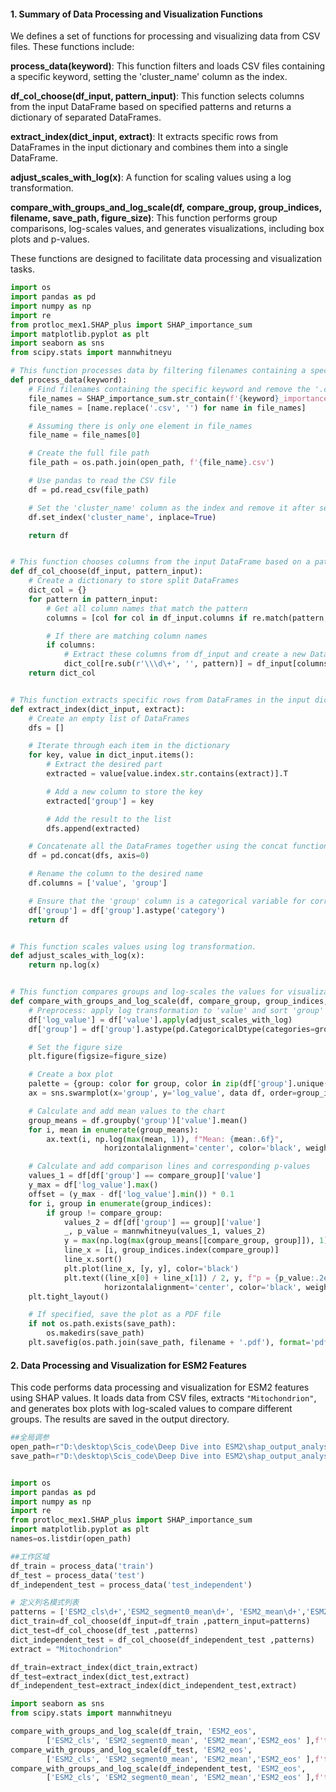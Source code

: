 #### 1. Summary of Data Processing and Visualization Functions

We defines a set of functions for processing and visualizing data from CSV files. These functions include:

**process_data(keyword)**: This function filters and loads CSV files containing a specific keyword, setting the 'cluster_name' column as the index.

**df_col_choose(df_input, pattern_input)**: This function selects columns from the input DataFrame based on specified patterns and returns a dictionary of separated DataFrames.

**extract_index(dict_input, extract)**: It extracts specific rows from DataFrames in the input dictionary and combines them into a single DataFrame.

**adjust_scales_with_log(x)**: A function for scaling values using a log transformation.

**compare_with_groups_and_log_scale(df, compare_group, group_indices, filename, save_path, figure_size)**: This function performs group comparisons, log-scales values, and generates visualizations, including box plots and p-values.

These functions are designed to facilitate data processing and visualization tasks.

```python
import os
import pandas as pd
import numpy as np
import re
from protloc_mex1.SHAP_plus import SHAP_importance_sum
import matplotlib.pyplot as plt
import seaborn as sns
from scipy.stats import mannwhitneyu

# This function processes data by filtering filenames containing a specific keyword and loading CSV files.
def process_data(keyword):
    # Find filenames containing the specific keyword and remove the '.csv' suffix
    file_names = SHAP_importance_sum.str_contain(f'{keyword}_importance', names)
    file_names = [name.replace('.csv', '') for name in file_names]

    # Assuming there is only one element in file_names
    file_name = file_names[0]

    # Create the full file path
    file_path = os.path.join(open_path, f'{file_name}.csv')

    # Use pandas to read the CSV file
    df = pd.read_csv(file_path)

    # Set the 'cluster_name' column as the index and remove it after setting the index
    df.set_index('cluster_name', inplace=True)

    return df


# This function chooses columns from the input DataFrame based on a pattern and returns a dictionary of separated DataFrames.
def df_col_choose(df_input, pattern_input):
    # Create a dictionary to store split DataFrames
    dict_col = {}
    for pattern in pattern_input:
        # Get all column names that match the pattern
        columns = [col for col in df_input.columns if re.match(pattern, col)]

        # If there are matching column names
        if columns:
            # Extract these columns from df_input and create a new DataFrame
            dict_col[re.sub(r'\\\d\+', '', pattern)] = df_input[columns]
    return dict_col


# This function extracts specific rows from DataFrames in the input dictionary and combines them into a single DataFrame.
def extract_index(dict_input, extract):
    # Create an empty list of DataFrames
    dfs = []

    # Iterate through each item in the dictionary
    for key, value in dict_input.items():
        # Extract the desired part
        extracted = value[value.index.str.contains(extract)].T

        # Add a new column to store the key
        extracted['group'] = key

        # Add the result to the list
        dfs.append(extracted)

    # Concatenate all the DataFrames together using the concat function
    df = pd.concat(dfs, axis=0)

    # Rename the column to the desired name
    df.columns = ['value', 'group']

    # Ensure that the 'group' column is a categorical variable for correct identification during plotting
    df['group'] = df['group'].astype('category')
    return df


# This function scales values using log transformation.
def adjust_scales_with_log(x):
    return np.log(x)


# This function compares groups and log-scales the values for visualization.
def compare_with_groups_and_log_scale(df, compare_group, group_indices, filename, save_path, figure_size):
    # Preprocess: apply log transformation to 'value' and sort 'group'
    df['log_value'] = df['value'].apply(adjust_scales_with_log)
    df['group'] = df['group'].astype(pd.CategoricalDtype(categories=group_indices, ordered=True))

    # Set the figure size
    plt.figure(figsize=figure_size)

    # Create a box plot
    palette = {group: color for group, color in zip(df['group'].unique(), sns.color_palette("colorblind", len(df['group'].unique()))}
    ax = sns.swarmplot(x='group', y='log_value', data df, order=group_indices, palette=palette, size=2)

    # Calculate and add mean values to the chart
    group_means = df.groupby('group')['value'].mean()
    for i, mean in enumerate(group_means):
        ax.text(i, np.log(max(mean, 1)), f"Mean: {mean:.6f}",
                     horizontalalignment='center', color='black', weight='semibold')

    # Calculate and add comparison lines and corresponding p-values
    values_1 = df[df['group'] == compare_group]['value']
    y_max = df['log_value'].max()
    offset = (y_max - df['log_value'].min()) * 0.1
    for i, group in enumerate(group_indices):
        if group != compare_group:
            values_2 = df[df['group'] == group]['value']
            _, p_value = mannwhitneyu(values_1, values_2)
            y = max(np.log(max(group_means[[compare_group, group]]), 1) + i * offset
            line_x = [i, group_indices.index(compare_group)]
            line_x.sort()
            plt.plot(line_x, [y, y], color='black')
            plt.text((line_x[0] + line_x[1]) / 2, y, f"p = {p_value:.2e}",
                     horizontalalignment='center', color='black', weight='semibold')
    plt.tight_layout()

    # If specified, save the plot as a PDF file
    if not os.path.exists(save_path):
        os.makedirs(save_path)
    plt.savefig(os.path.join(save_path, filename + '.pdf'), format='pdf')
```

#### 2. Data Processing and Visualization for ESM2 Features

This code performs data processing and visualization for ESM2 features using SHAP values. It loads data from CSV files, extracts `"Mitochondrion"`, and generates box plots with log-scaled values to compare different groups. The results are saved in the output directory.

```python
##全局调参
open_path=r"D:\desktop\Scis_code\Deep Dive into ESM2\shap_output_analyse\shap_boxplot\data\in"
save_path=r"D:\desktop\Scis_code\Deep Dive into ESM2\shap_output_analyse\shap_boxplot\output"


import os
import pandas as pd
import numpy as np
import re
from protloc_mex1.SHAP_plus import SHAP_importance_sum
import matplotlib.pyplot as plt
names=os.listdir(open_path)

##工作区域
df_train = process_data('train')
df_test = process_data('test')
df_independent_test = process_data('test_independent')

# 定义列名模式列表
patterns = ['ESM2_cls\d+','ESM2_segment0_mean\d+', 'ESM2_mean\d+','ESM2_eos\d+', ]
dict_train=df_col_choose(df_input=df_train ,pattern_input=patterns)   
dict_test=df_col_choose(df_test ,patterns)   
dict_independent_test = df_col_choose(df_independent_test ,patterns) 
extract = "Mitochondrion"

df_train=extract_index(dict_train,extract)
df_test=extract_index(dict_test,extract)
df_independent_test=extract_index(dict_independent_test,extract)

import seaborn as sns
from scipy.stats import mannwhitneyu

compare_with_groups_and_log_scale(df_train, 'ESM2_eos', 
        ['ESM2_cls', 'ESM2_segment0_mean', 'ESM2_mean','ESM2_eos' ],f'train_{extract}_boxplot',save_path,(10,10))
compare_with_groups_and_log_scale(df_test, 'ESM2_eos', 
        ['ESM2_cls', 'ESM2_segment0_mean', 'ESM2_mean','ESM2_eos' ],f'test_{extract}_boxplot',save_path,(10,10))
compare_with_groups_and_log_scale(df_independent_test, 'ESM2_eos', 
        ['ESM2_cls', 'ESM2_segment0_mean', 'ESM2_mean','ESM2_eos' ],f'test_independent_{extract}_boxplot',save_path,(10,10))
```









